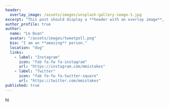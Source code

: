 ```yaml
---
header:
  overlay_image: /assets/images/unsplash-gallery-image-1.jpg
excerpt: "This post should display a **header with an overlay image**, if the theme supports it."
author_profile: true
author:
  name: "Le Duan"
  avatar: "/assets/images/tweetpoll.png"
  bio: "I am an **amazing** person." 
  location: "dog"
  links:
    - label: "Instagram"
      icon: "fab fa-fw fa-instagram"
      url: "https://instagram.com/mmistakes"
    - label: "Twitter"
      icon: "fab fa-fw fa-twitter-square"
      url: "https://twitter.com/mmistakes"
published: true
---
```


hi
